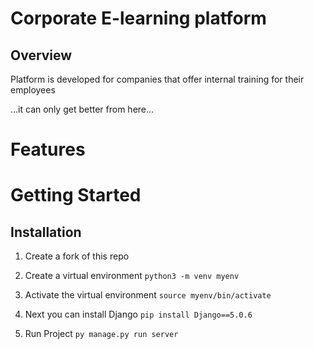 # Corporate E-learning platform

## Overview 
Platform is developed for companies that offer internal training for their employees

...it can only get better from here...

# Features 

# Getting Started 

## Installation

1. Create a fork of this repo

2. Create a virtual environment
`python3 -m venv myenv`

3. Activate the virtual environment
`source myenv/bin/activate`

4. Next you can install Django
`pip install Django==5.0.6`

5. Run Project 
`py manage.py run server`